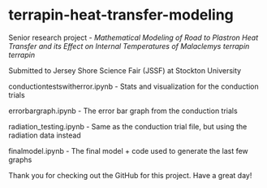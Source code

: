 # terrapin-heat-transfer-modeling
Senior research project - *Mathematical Modeling of Road to Plastron Heat Transfer and its Effect on Internal Temperatures of Malaclemys terrapin terrapin*

Submitted to Jersey Shore Science Fair (JSSF) at Stockton University

conductiontestswitherror.ipynb - Stats and visualization for the conduction trials

errorbargraph.ipynb - The error bar graph from the conduction trials

radiation_testing.ipynb - Same as the conduction trial file, but using the radiation data instead

finalmodel.ipynb - The final model + code used to generate the last few graphs

Thank you for checking out the GitHub for this project. Have a great day!
